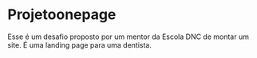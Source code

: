 # Projetoonepage

Esse é um desafio proposto por um mentor da Escola DNC de montar um site. É uma landing page para uma dentista.
